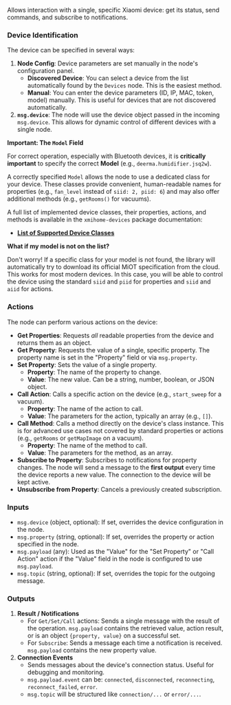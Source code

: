 <!-- markdownlint-disable-file MD041 -->
Allows interaction with a single, specific Xiaomi device:
get its status, send commands, and subscribe to notifications.

### Device Identification

The device can be specified in several ways:

1. **Node Config**: Device parameters are set manually in the node's
    configuration panel.
    - **Discovered Device**: You can select a device from the list
    automatically found by the `Devices` node. This is the easiest method.
    - **Manual**: You can enter the device parameters (ID, IP, MAC, token, model)
    manually. This is useful for devices that are not discovered automatically.
2. **`msg.device`**: The node will use the device object passed in
the incoming `msg.device`.
This allows for dynamic control of different devices with a single node.

**Important: The `Model` Field**

For correct operation, especially with Bluetooth devices, it is **critically important** to specify the correct **Model** (e.g., `deerma.humidifier.jsq2w`).

A correctly specified `Model` allows the node to use a dedicated class for your device. These classes provide convenient, human-readable names for properties (e.g., `fan_level` instead of `siid: 2, piid: 6`) and may also offer additional methods (e.g., `getRooms()` for vacuums).

A full list of implemented device classes, their properties, actions, and methods is available in the `xmihome-devices` package documentation:

- **[List of Supported Device Classes](https://github.com/alex2844/node-xmihome/blob/main/packages/devices/README.md)**

**What if my model is not on the list?**

Don't worry! If a specific class for your model is not found, the library will automatically try to download its official MiOT specification from the cloud. This works for most modern devices. In this case, you will be able to control the device using the standard `siid` and `piid` for properties and `siid` and `aiid` for actions.

### Actions

The node can perform various actions on the device:

- **Get Properties**: Requests *all* readable properties
from the device and returns them as an object.
- **Get Property**: Requests the value of a single, specific property.
The property name is set in the "Property" field or via `msg.property`.
- **Set Property**: Sets the value of a single property.
  - **Property**: The name of the property to change.
  - **Value**: The new value. Can be a string, number, boolean, or JSON object.
- **Call Action**: Calls a specific action on the device (e.g., `start_sweep` for a vacuum).
  - **Property**: The name of the action to call.
  - **Value**: The parameters for the action, typically an array (e.g., `[]`).
- **Call Method**: Calls a method directly on the device's class instance. This is for advanced use cases not covered by standard properties or actions (e.g., `getRooms` or `getMapImage` on a vacuum).
  - **Property**: The name of the method to call.
  - **Value**: The parameters for the method, as an array.
- **Subscribe to Property**: Subscribes to notifications for property changes.
The node will send a message to the **first output** every time the device
reports a new value. The connection to the device will be kept active.
- **Unsubscribe from Property**: Cancels a previously created subscription.

### Inputs

- `msg.device` (object, optional): If set,
overrides the device configuration in the node.
- `msg.property` (string, optional): If set,
overrides the property or action specified in the node.
- `msg.payload` (any): Used as the "Value" for the "Set Property" or "Call Action"
action if the "Value" field in the node is configured to use `msg.payload`.
- `msg.topic` (string, optional): If set, overrides the topic for the outgoing message.

### Outputs

1. **Result / Notifications**
    - For `Get/Set/Call` actions: Sends a single message with the result of the operation.
    `msg.payload` contains the retrieved value, action result,
    or is an object `{property, value}` on a successful set.
    - For `Subscribe`: Sends a message each time a notification is received.
    `msg.payload` contains the new property value.
2. **Connection Events**
    - Sends messages about the device's connection status.
    Useful for debugging and monitoring.
    - `msg.payload.event` can be:
    `connected`, `disconnected`, `reconnecting`, `reconnect_failed`, `error`.
    - `msg.topic` will be structured like `connection/...` or `error/...`.
